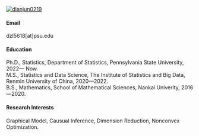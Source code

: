 

[![dianjun0219]()](https://github.com/DJLin0219)

#### Email
dzl5618[at]psu.edu

#### Education
Ph.D., Statistics, Department of Statistics, Pennsylvania State University, 2022— Now.\
M.S., Statistics and Data Science, The Institute of Statistics and Big Data, Renmin University of China, 2020—2022.\
B.S., Mathematics, School of Mathematical Sciences, Nankai Univerity, 2016—2020.

#### Research Interests
Graphical Model, Causual Inference, Dimension Reduction, Nonconvex Optimization.

